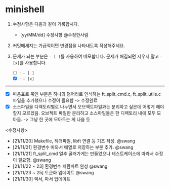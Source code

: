 # minishell

1. 수정사항은 다음과 같이 기록합시다.
	- [yy/MM/dd] 수정사항 @수정한사람

2. 커밋메세지는 가급적이면 변경점을 나타내도록 작성해주세요.

3. 문제가 되는 부분은 `- [ ]`를 사용하여 메모합니다. 문제가 해결되면 지우지 말고 `- [x]`를 사용합니다.
	- [ ] : `- [ ]`
	- [x] : `- [x]` 

---

- [x] 따옴표로 묶인 부분은 하나의 덩어리로 인식하는 ft_split_cmd.c, ft_split_utils.c 파일을 추가했으나 수정이 필요함 -> 수정완료  
- [x] 소스파일을 디렉토리별로 나누면서 오브젝트파일과는 분리하고 싶은데 어떻게 해야할지 모르겠음. 오브젝트 파일만 분리하고 소스파일들은 한 디렉토리 내에 모두 모아둠. -> 그냥 한 곳에 모아두는 게 나을 듯

<수정사항>  
- [21/11/20] Makefile, 헤더파일, libft 연결 등 기초 작성. @swang  
- [21/11/21] 환경변수 따와서 배열로 저장하는 부분 추가. @swang  
- [21/11/21] ft_split_cmd 얼추 굴러가게는 만들었으나 테스트케이스에 따라서 수정이 필요함. @swang  
- [21/11/22 ~ 23] 환경변수 치환파트 완성 @swang
- [21/11/23 ~ 25] 토큰화 업데이트 @swang
- [21/11/30] 렉서, 파서 업데이트